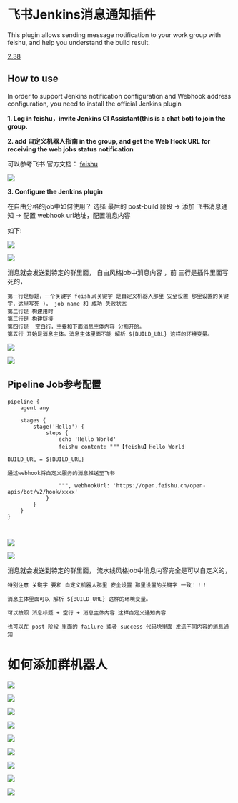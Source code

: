 # 飞书Jenkins消息通知插件



This plugin allows sending message notification to your work group with feishu, 
and help you understand the build result.

[2.38](https://github.com/mamh-java/feishu-notification-plugin/tree/feishu-notification-2.38-for-jenkins-2.303.1)


## How to use
In order to support Jenkins notification configuration and Webhook address configuration, 
you need to install the official Jenkins plugin

**1. Log in feishu，invite Jenkins CI Assistant(this is a chat bot) to join the group.**

**2. add 自定义机器人指南 in the group, and get the Web Hook URL for receiving the web jobs status notification**

可以参考飞书 官方文档： [feishu](https://open.feishu.cn/document/ukTMukTMukTM/ucTM5YjL3ETO24yNxkjN?lang=zh-CN)

 ![](https://cdn.jsdelivr.net/gh/mamh-java/feishu-notification-plugin@feishu-notification-2.38-for-jenkins-2.303.1/static/4.png?raw=true)


**3. Configure the Jenkins plugin**

在自由分格的job中如何使用？ 选择 最后的  post-build 阶段 -> 添加 飞书消息通知 -> 配置 webhook url地址，配置消息内容



如下:

 ![](https://cdn.jsdelivr.net/gh/mamh-java/feishu-notification-plugin@feishu-notification-2.38-for-jenkins-2.303.1/static/1.png)

 ![](https://cdn.jsdelivr.net/gh/mamh-java/feishu-notification-plugin@feishu-notification-2.38-for-jenkins-2.303.1/static/2.png?raw=true)


消息就会发送到特定的群里面， 自由风格job中消息内容 ，前 三行是插件里面写死的，
```
第一行是标题，一个关键字 feishu(关键字 是自定义机器人那里 安全设置 那里设置的关键字，这里写死 )， job name 和 成功 失败状态
第二行是 构建用时
第三行是 构建链接
第四行是  空白行，主要和下面消息主体内容 分割开的。
第五行 开始是消息主体。消息主体里面不能 解析 ${BUILD_URL} 这样的环境变量。

```



 ![](https://cdn.jsdelivr.net/gh/mamh-java/feishu-notification-plugin@feishu-notification-2.38-for-jenkins-2.303.1/static/3.1.png?raw=true)

 ![](https://cdn.jsdelivr.net/gh/mamh-java/feishu-notification-plugin@feishu-notification-2.38-for-jenkins-2.303.1/static/3.2.png?raw=true) 








## Pipeline Job参考配置
```
pipeline {
    agent any

    stages {
        stage('Hello') {
            steps {
                echo 'Hello World'
                feishu content: """【feishu】Hello World

BUILD_URL = ${BUILD_URL}                

通过webhook将自定义服务的消息推送至飞书

                """, webhookUrl: 'https://open.feishu.cn/open-apis/bot/v2/hook/xxxx'
            }
        }
    }
}



```

 ![](https://cdn.jsdelivr.net/gh/mamh-java/feishu-notification-plugin@feishu-notification-2.38-for-jenkins-2.303.1/static/5.1.png?raw=true)

 ![](https://cdn.jsdelivr.net/gh/mamh-java/feishu-notification-plugin@feishu-notification-2.38-for-jenkins-2.303.1/static/5.2.png?raw=true)

消息就会发送到特定的群里面， 流水线风格job中消息内容完全是可以自定义的，
```
特别注意 关键字 要和 自定义机器人那里 安全设置 那里设置的关键字 一致！！！

消息主体里面可以 解析 ${BUILD_URL} 这样的环境变量。

可以按照 消息标题 + 空行 + 消息主体内容 这样自定义通知内容

也可以在 post 阶段 里面的 failure 或者 success 代码块里面 发送不同内容的消息通知

```

# 如何添加群机器人

 ![](https://cdn.jsdelivr.net/gh/mamh-java/feishu-notification-plugin@feishu-notification-2.38-for-jenkins-2.303.1/static/1.1.png)
 
 ![](https://cdn.jsdelivr.net/gh/mamh-java/feishu-notification-plugin@feishu-notification-2.38-for-jenkins-2.303.1/static/1.2.png)

 ![](https://cdn.jsdelivr.net/gh/mamh-java/feishu-notification-plugin@feishu-notification-2.38-for-jenkins-2.303.1/static/1.3.png)

 ![](https://cdn.jsdelivr.net/gh/mamh-java/feishu-notification-plugin@feishu-notification-2.38-for-jenkins-2.303.1/static/1.4.png)

![](https://cdn.jsdelivr.net/gh/mamh-java/feishu-notification-plugin@feishu-notification-2.38-for-jenkins-2.303.1/static/1.5.png)
 
 ![](https://cdn.jsdelivr.net/gh/mamh-java/feishu-notification-plugin@feishu-notification-2.38-for-jenkins-2.303.1/static/1.6.png)

 ![](https://cdn.jsdelivr.net/gh/mamh-java/feishu-notification-plugin@feishu-notification-2.38-for-jenkins-2.303.1/static/1.7.png)

 ![](https://cdn.jsdelivr.net/gh/mamh-java/feishu-notification-plugin@feishu-notification-2.38-for-jenkins-2.303.1/static/1.8.png)

 ![](https://cdn.jsdelivr.net/gh/mamh-java/feishu-notification-plugin@feishu-notification-2.38-for-jenkins-2.303.1/static/1.9.png)














